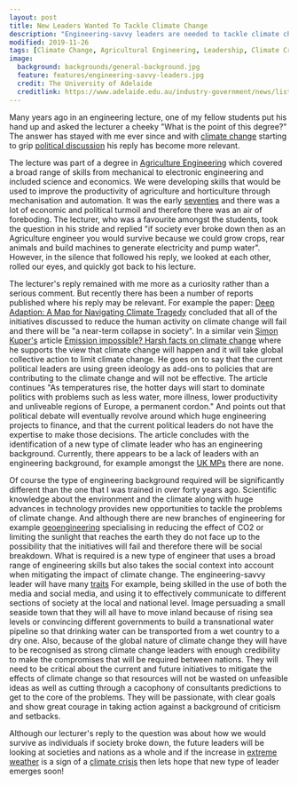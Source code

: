 ```yaml
---
layout: post
title: New Leaders Wanted To Tackle Climate Change
description: "Engineering-savvy leaders are needed to tackle climate change."
modified: 2019-11-26
tags: [Climate Change, Agricultural Engineering, Leadership, Climate Crisis]
image:
  background: backgrounds/general-background.jpg
  feature: features/engineering-savvy-leaders.jpg
  credit: The University of Adelaide
  creditlink: https://www.adelaide.edu.au/industry-government/news/list/2019/08/02/how-do-we-meet-our-climate-change-targets
---
```

Many years ago in an engineering lecture, one of my fellow students put his hand up and asked the lecturer a cheeky "What is the point of this degree?" The answer has stayed with me ever since and with [climate change](https://en.wikipedia.org/wiki/Climate_crisis) starting to grip [political discussion](https://en.wikipedia.org/wiki/Climate_crisis) his reply has become more relevant.

The lecture was part of a degree in [Agriculture Engineering](https://en.wikipedia.org/wiki/National_College_of_Agricultural_Engineering) which covered a broad range of skills from mechanical to electronic engineering and included science and economics. We were developing skills that would be used to improve the productivity of agriculture and horticulture through mechanisation and automation.  It was the early [seventies](https://www.telegraph.co.uk/finance/personalfinance/comment/9387510/1970s-Britain-Families-were-forced-to-tighten-their-belts-and-contend-with-high-inflation.html) and there was a lot of economic and political turmoil and therefore there was an air of foreboding. The lecturer, who was a favourite amongst the students, took the question in his stride and replied "if society ever broke down then as an Agriculture engineer you would survive because we could grow crops, rear animals and build machines to generate electricity and pump water".  However, in the silence that followed his reply, we looked at each other, rolled our eyes, and quickly got back to his lecture.

The lecturer's reply remained with me more as a curiosity rather than a serious comment. But recently there has been a number of reports published where his reply may be relevant. For example the paper: [Deep Adaption: A Map for Navigating Climate Tragedy](https://insight.cumbria.ac.uk/id/eprint/4166/) concluded that all of the initiatives discussed to reduce the human activity on climate change will fail and there will be "a near-term collapse in society". In a similar vein [Simon Kuper's](https://www.ft.com/simon-kuper) article [Emission impossible? Harsh facts on climate change](https://www.ft.com/content/d7ec60e6-9b9a-11e9-b8ce-8b459ed04726) where he supports the view that climate change will happen and it will take global collective action to limit climate change. He goes on to say that
the current political leaders are using green ideology as add-ons to policies that are contributing to the climate change and will not be effective. The article continues "As temperatures rise, the hotter days will start to dominate politics with problems such as less water, more illness, lower productivity and unliveable regions of Europe, a permanent cordon." And points out that political debate will eventually revolve around which huge engineering projects to finance, and that the current political leaders do not have the expertise to make those decisions.  The article concludes with the identification of a new type of climate leader who has an engineering background. Currently, there appears to be a lack of leaders with an engineering background, for example amongst the [UK MPs](https://researchbriefings.parliament.uk/ResearchBriefing/Summary/CBP-7483#fullreport) there are none.  

Of course the type of engineering background required will be significantly different than the one that I was trained in over forty years ago. Scientific knowledge about the environment and the climate along with huge advances in technology provides new opportunities to tackle the problems of climate change.  And although there are new branches of engineering for example [geoengineering](https://www.theguardian.com/environment/2011/feb/18/geo-engineering) specialising in reducing the effect of CO2 or limiting the sunlight that reaches the earth they do not face up to the possibility that the initiatives will fail and therefore there will be social breakdown. What is required is a new type of engineer that uses a broad range of engineering skills but also takes the social context into account when mitigating the impact of climate change. The engineering-savvy leader will have many [traits](https://www.supplychain247.com/article/six_leadership_traits_of_sir_winston_churchill) For example, being skilled in the use of both the media and social media, and using it to effectively communicate to different sections of society at the local and national level. Image persuading a small seaside town that they will all have to move inland because of rising sea levels or convincing different governments to build a transnational water pipeline so that drinking water can be transported from a wet country to a dry one.  Also, because of the global nature of climate change they will have to be recognised as strong climate change leaders with enough credibility to make the compromises that will be required between nations. They will need to be critical about the current and future initiatives to mitigate the effects of climate change so that resources will not be wasted on unfeasible ideas as well as cutting through a cacophony of consultants predictions to get to the core of the problems. They will be passionate, with clear goals and show great courage in taking action against a background of criticism and setbacks.

Although our lecturer's reply to the question was about how we would survive as individuals if society broke down, the future leaders will be looking at societies and nations as a whole and if the increase in [extreme weather](https://www.theguardian.com/world/natural-disasters) is a sign of a [climate crisis](https://en.wikipedia.org/wiki/Climate_crisis) then lets hope that new type of leader emerges soon!
